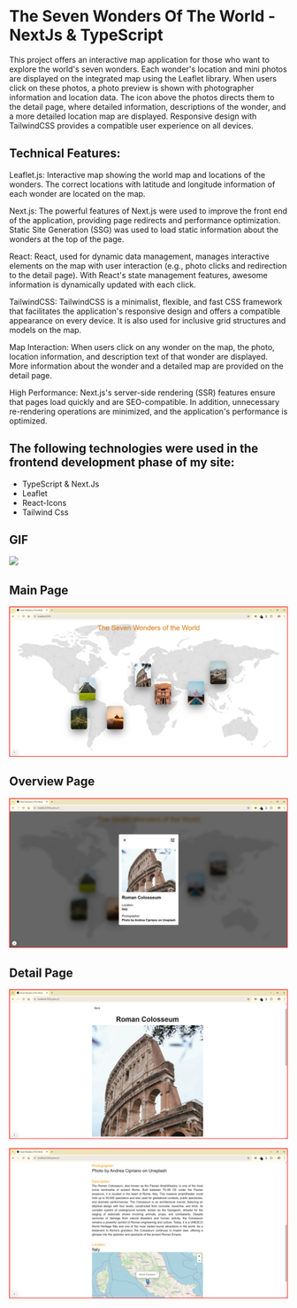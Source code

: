 <h1>The Seven Wonders Of The World - NextJs & TypeScript</h1>

This project offers an interactive map application for those who want to explore the world's seven wonders. Each wonder's location and mini photos are displayed on the integrated map using the Leaflet library. When users click on these photos, a photo preview is shown with photographer information and location data. The icon above the photos directs them to the detail page, where detailed information, descriptions of the wonder, and a more detailed location map are displayed. Responsive design with TailwindCSS provides a compatible user experience on all devices.

<h2>Technical Features:</h2>

Leaflet.js: Interactive map showing the world map and locations of the wonders. The correct locations with latitude and longitude information of each wonder are located on the map.

Next.js: The powerful features of Next.js were used to improve the front end of the application, providing page redirects and performance optimization. Static Site Generation (SSG) was used to load static information about the wonders at the top of the page.

React: React, used for dynamic data management, manages interactive elements on the map with user interaction (e.g., photo clicks and redirection to the detail page). With React's state management features, awesome information is dynamically updated with each click.

TailwindCSS: TailwindCSS is a minimalist, flexible, and fast CSS framework that facilitates the application's responsive design and offers a compatible appearance on every device. It is also used for inclusive grid structures and models on the map.

Map Interaction: When users click on any wonder on the map, the photo, location information, and description text of that wonder are displayed. More information about the wonder and a detailed map are provided on the detail page.

High Performance: Next.js's server-side rendering (SSR) features ensure that pages load quickly and are SEO-compatible. In addition, unnecessary re-rendering operations are minimized, and the application's performance is optimized.

<h2> The following technologies were used in the frontend development phase of my site: </h2>

- TypeScript & Next.Js
- Leaflet
- React-Icons
- Tailwind Css

<h2>GIF</h2>

![](/public/seven-wonders-gif.gif)

<h2>Main Page</h2>

![](/public/1.png)

<h2>Overview Page</h2>

![](/public/overview.png)

<h2>Detail Page</h2>

![](/public/detail1.png)

![](/public/detail2.png)
